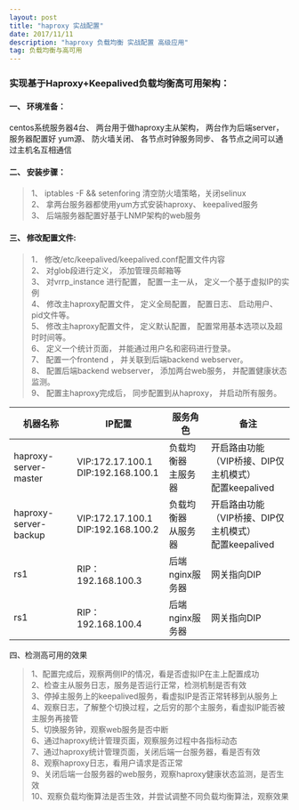 ```yaml
---
layout: post
title: "haproxy 实战配置"
date: 2017/11/11
description: "haproxy 负载均衡 实战配置 高级应用"
tag: 负载均衡与高可用
---
```


### 实现基于Haproxy+Keepalived负载均衡高可用架构： ###

#### 一、 环境准备： ####
centos系统服务器4台、 两台用于做haproxy主从架构， 两台作为后端server， 服务器配置好
yum源、 防火墙关闭、 各节点时钟服务同步、 各节点之间可以通过主机名互相通信
#### 二、 安装步骤： ####

> 1、 iptables -F && setenforing 清空防火墙策略，关闭selinux  
> 2、 拿两台服务器都使用yum方式安装haproxy、 keepalived服务   
> 3、 后端服务器配置好基于LNMP架构的web服务  


#### 三、 修改配置文件: ####


> 1． 修改/etc/keepalived/keepalived.conf配置文件内容  
> 2、 对glob段进行定义， 添加管理员邮箱等  
> 3、 对vrrp_instance 进行配置， 配置一主一从， 定义一个基于虚拟IP的实例  
> 4、 修改主haproxy配置文件， 定义全局配置， 配置日志、 启动用户、 pid文件等。  
> 5、 修改主haproxy配置文件， 定义默认配置， 配置常用基本选项以及超时时间等。  
> 6、 定义一个统计页面， 并能通过用户名和密码进行登录。  
> 7、 配置一个frontend ， 并关联到后端backend webserver。  
> 8、 配置后端backend webserver， 添加两台web服务， 并配置健康状态监测。  
> 9、 配置主haproxy完成后， 同步配置到从haproxy， 并启动所有服务。  

|机器名称|IP配置|服务角色|备注|
|-|-|-|-|
|haproxy-server-master|VIP:172.17.100.1<br>DIP:192.168.100.1|负载均衡器<br>主服务器|开启路由功能（VIP桥接、DIP仅主机模式）<br>配置keepalived|
|haproxy-server-backup|VIP:172.17.100.1<br>DIP:192.168.100.2|负载均衡器<br>从服务器|开启路由功能（VIP桥接、DIP仅主机模式）<br>配置keepalived|
|rs1|RIP：192.168.100.3|后端nginx服务器|网关指向DIP|
|rs1|RIP：192.168.100.4|后端nginx服务器|网关指向DIP|

四、检测高可用的效果

> 1、配置完成后，观察两侧IP的情况，看是否虚拟IP在主上配置成功  
> 2、检查主从服务日志，服务是否运行正常，检测机制是否有效  
> 3、停掉主服务上的keepalived服务，看虚拟IP是否正常转移到从服务上  
> 4、观察日志，了解整个切换过程，之后穷的那个主服务，看虚拟IP能否被主服务再接管   
> 5、切换服务钟，观察web服务是否中断  
> 6、通过haproxy统计管理页面，观察服务过程中各指标动态  
> 7、通过haproxy统计管理页面，关闭后端一台服务器，看是否有效  
> 8、观察haproxy日志，看用户请求是否正常  
> 9、关闭后端一台服务器的web服务，观察haproxy健康状态监测，是否生效  
> 10、观察负载均衡算法是否生效，并尝试调整不同负载均衡算法，观察效果  